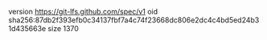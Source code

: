 version https://git-lfs.github.com/spec/v1
oid sha256:87db2f393efb0c34137fbf7a4c74f23668dc806e2dc4c4bd5ed24b31d435663e
size 1370
